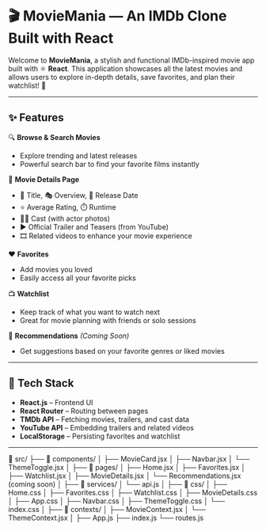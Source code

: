 # 🎬 MovieMania — An IMDb Clone Built with React

Welcome to **MovieMania**, a stylish and functional IMDb-inspired movie app built with ⚛️ **React**. This application showcases all the latest movies and allows users to explore in-depth details, save favorites, and plan their watchlist! 🍿

---

## ✨ Features

🔍 **Browse & Search Movies**
- Explore trending and latest releases  
- Powerful search bar to find your favorite films instantly  

📄 **Movie Details Page**
- 🎥 Title, 🎭 Overview, 📆 Release Date  
- ⭐ Average Rating, ⏱️ Runtime  
- 👨‍🎤 Cast (with actor photos)  
- ▶️ Official Trailer and Teasers (from YouTube)
- 🎞️ Related videos to enhance your movie experience

❤️ **Favorites**
- Add movies you loved
- Easily access all your favorite picks

📺 **Watchlist**
- Keep track of what you want to watch next
- Great for movie planning with friends or solo sessions

🎯 **Recommendations** *(Coming Soon)*  
- Get suggestions based on your favorite genres or liked movies  

---

## 🧰 Tech Stack

- **React.js** – Frontend UI
- **React Router** – Routing between pages
- **TMDb API** – Fetching movies, trailers, and cast data
- **YouTube API** – Embedding trailers and related videos
- **LocalStorage** – Persisting favorites and watchlist

---

📁 src/
├── 📁 components/
│   ├── MovieCard.jsx
│   ├── Navbar.jsx
│   └── ThemeToggle.jsx
│
├── 📁 pages/
│   ├── Home.jsx
│   ├── Favorites.jsx
│   ├── Watchlist.jsx
│   ├── MovieDetails.jsx
│   └── Recommendations.jsx (coming soon)
│
├── 📁 services/
│   └── api.js
│
├── 📁 css/
│   ├── Home.css
│   ├── Favorites.css
│   ├── Watchlist.css
│   ├── MovieDetails.css
│   ├── App.css
│   ├── Navbar.css
│   ├── ThemeToggle.css
│   └── index.css
│
├── 📁 contexts/
│   ├── MovieContext.jsx
│   └── ThemeContext.jsx
│
├── App.js
├── index.js
└── routes.js

